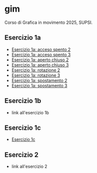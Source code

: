 # gim
Corso di Grafica in movimento 2025, SUPSI. 

## Esercizio 1a
- [Esercizio 1a: acceso spento 2](https://ali-0032.github.io/gim/esercizio_1a/acceso_spento_2.html)
- [Esercizio 1a: acceso spento 3](https://ali-0032.github.io/gim/esercizio_1a/acceso_spento_3.html)
- [Esercizio 1a: aperto chiuso 2](https://ali-0032.github.io/gim/esercizio_1a/aperto_chiuso_2.html)
- [Esercizio 1a: aperto chiuso 3](https://ali-0032.github.io/gim/esercizio_1a/aperto_chiuso_3.html)
- [Esercizio 1a: rotazione 2](https://ali-0032.github.io/gim/esercizio_1a/rotazione_2.html)
- [Esercizio 1a: rotazione 3](https://ali-0032.github.io/gim/esercizio_1a/rotazione_3.html)
- [Esercizio 1a: spostamento 2](https://ali-0032.github.io/gim/esercizio_1a/spostamento_2.html)
- [Esercizio 1a: spostamento 3](https://ali-0032.github.io/gim/esercizio_1a/spostamento_3.html)



## Esercizio 1b
- link all'esercizio 1b

## Esercizio 1c
- [Esercizio 1c](https://ali-0032.github.io/gim/esercizio_1c/README.md)

## Esercizio 2
- link all'esercizio 2
